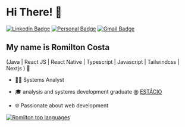 
<h1>Hi There! 👋</h1>

[![Linkedin Badge](https://img.shields.io/badge/-LinkedIn-6633cc?style=flat-square&logo=Linkedin&logoColor=white&link=https://www.linkedin.com/in/romilton-costa/)](https://www.linkedin.com/in/romilton-costa/)
[![Personal Badge](https://img.shields.io/badge/-Website-6633cc?style=flat-square&logo=Me&logoColor=white&link=https://devromilton.vercel.app/)](https://devromilton.vercel.app/)
[![Gmail Badge](https://img.shields.io/badge/-contato@romiltoncosta.com-6633cc?style=flat-square&logo=Gmail&logoColor=white&link=mailto:romiltoncosta@gmail.com)](mailto:romiltoncosta@gmail.com)



## My name is Romilton Costa
(Java | React JS | React Native | Typescript | Javascript | Tailwindcss | Nextjs ) 🚀
- 👩‍💻 Systems Analyst
- 🎓 analysis and systems development graduate @ [ESTÁCIO](https://estacio.br/)
- 🌐 Passionate about web development

  <div align="left">
  
[![Romilton top languages](https://github-readme-stats.vercel.app/api/top-langs/?username=Romilton-Costa&theme=blue-white)](https://github.com/anuraghazra/github-readme-stats)
  
 </div>
